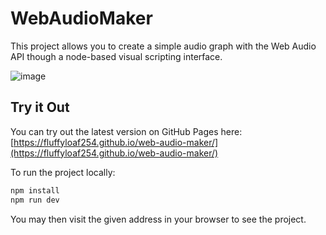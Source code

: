 # WebAudioMaker

This project allows you to create a simple audio graph with the Web Audio API though a node-based visual scripting interface.

![image](https://github.com/FluffyLoaf254/web-audio-maker/assets/21041627/8a49451b-51bb-4bce-9f80-caf7385fe1de)

## Try it Out

You can try out the latest version on GitHub Pages here: [https://fluffyloaf254.github.io/web-audio-maker/](https://fluffyloaf254.github.io/web-audio-maker/)

To run the project locally:

```zsh
npm install
npm run dev
```

You may then visit the given address in your browser to see the project.
